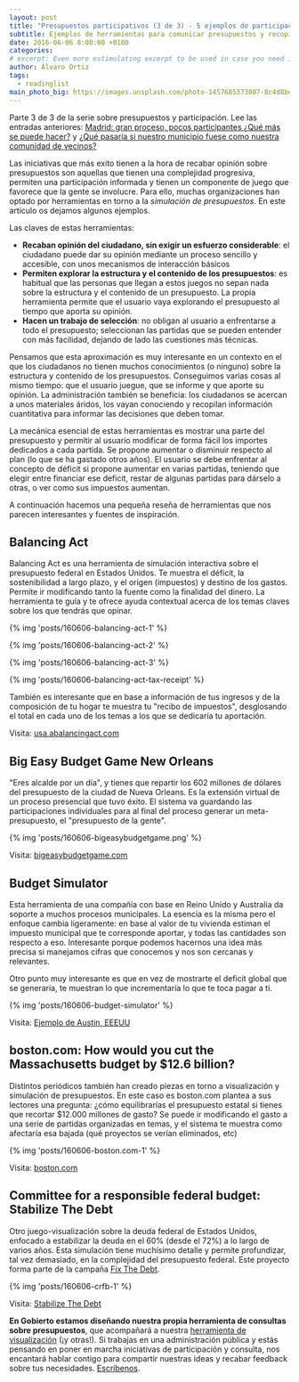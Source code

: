 ```yaml
---
layout: post
title: "Presupuestos participativos (3 de 3) - 5 ejemplos de participación ciudadana efectiva"
subtitle: Ejemplos de herramientas para comunicar presupuestos y recopilar opiniones
date: 2016-06-06 8:00:00 +0100
categories: 
# excerpt: Even more estimulating excerpt to be used in case you need it. 
author: Álvaro Ortiz
tags:
  - readinglist
main_photo_big: https://images.unsplash.com/photo-1457685373807-8c4d8be4c560?crop=entropy&fit=crop&fm=jpg&h=900&ixjsv=2.1.0&ixlib=rb-0.3.5&q=80&w=1600
---
```


Parte 3 de 3 de la serie sobre presupuestos y participación. Lee las entradas anteriores: [Madrid: gran proceso, pocos participantes ¿Qué más se puede hacer?](/blog/20160530-presupuestos-participativos.html) y [¿Qué pasaría si nuestro municipio fuese como nuestra comunidad de vecinos?](/blog/20160602-presupuestos-participativos-retos-alternativas.html)

<div class="separator"></div>

Las iniciativas que más exito tienen a la hora de recabar opinión sobre presupuestos son aquellas que tienen una complejidad progresiva, permiten una participación informada y tienen un componente de juego que favorece que la gente se involucre. Para ello, muchas organizaciones han optado por herramientas en torno a la *simulación de presupuestos*. En este artículo os dejamos algunos ejemplos. 

Las claves de estas herramientas: 

- **Recaban opinión del ciudadano, sin exigir un esfuerzo considerable**: el ciudadano puede dar su opinión mediante un proceso sencillo y accesible, con unos mecanismos de interacción básicos
- **Permiten explorar la estructura y el contenido de los presupuestos**: es habitual que las personas que llegan a estos juegos no sepan nada sobre la estructura y el contenido de un presupuesto. La propia herramienta permite que el usuario vaya explorando el presupuesto al tiempo que aporta su opinión.
- **Hacen un trabajo de selección**: no obligan al usuario a enfrentarse a todo el presupuesto; seleccionan las partidas que se pueden entender con más facilidad, dejando de lado las cuestiones más técnicas.


Pensamos que esta aproximación es muy interesante en un contexto en el que los ciudadanos no tienen muchos conocimientos (o ninguno) sobre la estructura y contenido de los presupuestos. Conseguimos varias cosas al mismo tiempo: que el usuario juegue, que se informe y que aporte su opinión. La administración también se beneficia: los ciudadanos se acercan a unos materiales áridos, los vayan conociendo y recopilan información cuantitativa para informar las decisiones que deben tomar. 

La mecánica esencial de estas herramientas es mostrar una parte del presupuesto y permitir al usuario modificar de forma fácil los importes dedicados a cada partida. Se propone aumentar o disminuir respecto al plan (lo que se ha gastado otros años). El usuario se debe enfrentar al concepto de déficit si propone aumentar en varias partidas, teniendo que elegir entre financiar ese deficit, restar de algunas partidas para dárselo a otras, o ver como sus impuestos aumentan. 


A continuación hacemos una pequeña reseña de herramientas que nos parecen interesantes y fuentes de inspiración. 

<div class="separator"></div>

## Balancing Act

Balancing Act es una herramienta de simulación interactiva sobre el presupuesto federal en Estados Unidos. Te muestra el déficit, la sostenibilidad a largo plazo, y el origen (impuestos) y destino de los gastos. Permite ir modificando tanto la fuente como la finalidad del dinero. La herramienta te guía y te ofrece ayuda contextual acerca de los temas claves sobre los que tendrás que opinar. 

{% img 'posts/160606-balancing-act-1' %}

{% img 'posts/160606-balancing-act-2' %}

{% img 'posts/160606-balancing-act-3' %}

{% img 'posts/160606-balancing-act-tax-receipt' %}

También es interesante que en base a información de tus ingresos y de la composición de tu hogar te muestra tu "recibo de impuestos", desglosando el total en cada uno de los temas a los que se dedicaría tu aportación.

Visita: [usa.abalancingact.com](http://usa.abalancingact.com)

<div class="separator"></div>

## Big Easy Budget Game New Orleans

"Eres alcalde por un día", y tienes que repartir los 602 millones de dólares del presupuesto de la ciudad de Nueva Orleans. Es la extensión virtual de un proceso presencial que tuvo éxito. El sistema va guardando las participaciones individuales para al final del proceso generar un meta-presupuesto, el "presupuesto de la gente".

{% img 'posts/160606-bigeasybudgetgame.png' %}

Visita: [bigeasybudgetgame.com](https://bigeasybudgetgame.com)

<div class="separator"></div>

## Budget Simulator 

Esta herramienta de una compañía con base en Reino Unido y Australia da soporte a muchos procesos municipales. La esencia es la misma pero el enfoque cambia ligeramente: en base al valor de tu vivienda estiman el impuesto municipal que te corresponde aportar, y todas las cantidades son respecto a eso. Interesante porque podemos hacernos una idea más precisa si manejamos cifras que conocemos y nos son cercanas y relevantes. 

Otro punto muy interesante es que en vez de mostrarte el deficit global que se generaría, te muestran lo que incrementaría lo que te toca pagar a ti. 

{% img 'posts/160606-budget-simulator' %}

Visita: [Ejemplo de Austin, EEEUU](https://austintx.budgetsimulator.com)


<div class="separator"></div>

## boston.com: How would you cut the Massachusetts budget by $12.6 billion?

Distintos periódicos también han creado piezas en torno a visualización y simulación de presupuestos. En este caso es boston.com plantea a sus lectores una pregunta: ¿cómo equilibrarías el presupuesto estatal si tienes que recortar $12.000 millones de gasto? Se puede ir modificando el gasto a una serie de partidas organizadas en temas, y el sistema te muestra como afectaría esa bajada (qué proyectos se verían eliminados, etc)

{% img 'posts/160606-boston.com-1' %}

Visita: [boston.com](http://archive.boston.com/news/politics/2008/specials/budget_game/#/)

<div class="separator"></div>

## Committee for a responsible federal budget: Stabilize The Debt

Otro juego-visualización sobre la deuda federal de Estados Unidos, enfocado a estabilizar la deuda en el 60% (desde el 72%) a lo largo de varios años. Esta simulación tiene muchísimo detalle y permite profundizar, tal vez demasiado, en la complejidad del presupuesto federal. Este proyecto forma parte de la campaña [Fix The Debt](http://www.fixthedebt.org/).

{% img 'posts/160606-crfb-1' %}

Visita: [Stabilize The Debt](http://crfb.org/stabilizethedebt/)


<div class="separator"></div>

**En Gobierto estamos diseñando nuestra propia herramienta de consultas sobre presupuestos**, que acompañará a nuestra [herramienta de visualización](/visualizacion_presupuestos_municipales) (¡y otras!). Si trabajas en una administración pública y estás pensando en poner en marcha iniciativas de participación y consulta, nos encantará hablar contigo para compartir nuestras ideas y recabar feedback sobre tus necesidades. [Escríbenos](mailto:abre@gobierto.es).
